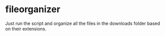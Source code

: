 # fileorganizer
Just run the script and organize all the files in the downloads folder based on their extensions.

